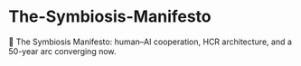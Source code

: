 # The-Symbiosis-Manifesto
🌱 The Symbiosis Manifesto: human–AI cooperation, HCR architecture, and a 50-year arc converging now.
